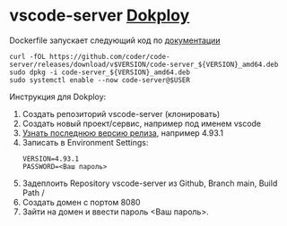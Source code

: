 # vscode-server [Dokploy](https://dokploy.com/)

Dockerfile запускает следующий код по [документации](https://coder.com/docs/code-server/install)
```
curl -fOL https://github.com/coder/code-server/releases/download/v$VERSION/code-server_${VERSION}_amd64.deb
sudo dpkg -i code-server_${VERSION}_amd64.deb
sudo systemctl enable --now code-server@$USER
```
Инструкция для Dokploy:

1. Создать репозиторий vscode-server (клонировать)
2. Создать новый проект/сервис, например под именем vscode
3. [Узнать последнюю версию релиза](https://github.com/coder/code-server), например 4.93.1
4. Записать в Environment Settings:
   ```
   VERSION=4.93.1
   PASSWORD=<Ваш пароль>
   ```
5. Задеплоить Repository vscode-server из Github, Branch main, Build Path /
6. Создать домен с портом 8080
7. Зайти на домен и ввести пароль <Ваш пароль>. 
